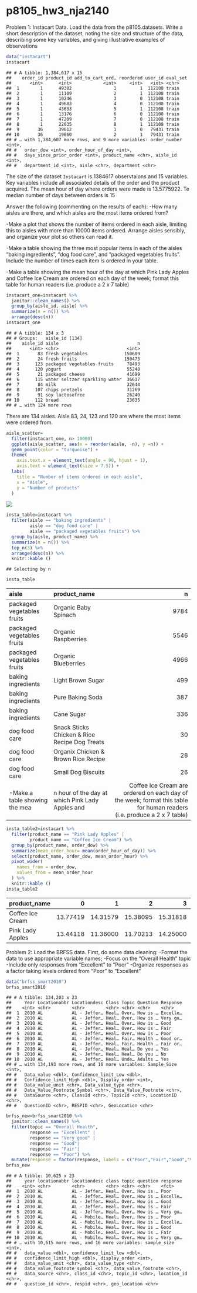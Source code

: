 p8105\_hw3\_nja2140
================

Problem 1: Instacart Data. Load the data from the p8105.datasets. Write
a short description of the dataset, noting the size and structure of the
data, describing some key variables, and giving illustrative examples of
observations

``` r
data("instacart") 
instacart
```

    ## # A tibble: 1,384,617 x 15
    ##    order_id product_id add_to_cart_ord… reordered user_id eval_set
    ##       <int>      <int>            <int>     <int>   <int> <chr>   
    ##  1        1      49302                1         1  112108 train   
    ##  2        1      11109                2         1  112108 train   
    ##  3        1      10246                3         0  112108 train   
    ##  4        1      49683                4         0  112108 train   
    ##  5        1      43633                5         1  112108 train   
    ##  6        1      13176                6         0  112108 train   
    ##  7        1      47209                7         0  112108 train   
    ##  8        1      22035                8         1  112108 train   
    ##  9       36      39612                1         0   79431 train   
    ## 10       36      19660                2         1   79431 train   
    ## # … with 1,384,607 more rows, and 9 more variables: order_number <int>,
    ## #   order_dow <int>, order_hour_of_day <int>,
    ## #   days_since_prior_order <int>, product_name <chr>, aisle_id <int>,
    ## #   department_id <int>, aisle <chr>, department <chr>

The size of the dataset `Instacart` is 1384617 observtaions and 15
variables. Key variables include all associated details of the order and
the product acquired. The mean hour of day where orders were made is
13.5775922. Te median number of days between orders is 15

Answer the following (commenting on the results of each): -How many
aisles are there, and which aisles are the most items ordered from?

\-Make a plot that shows the number of items ordered in each aisle,
limiting this to aisles with more than 10000 items ordered. Arrange
aisles sensibly, and organize your plot so others can read it.

\-Make a table showing the three most popular items in each of the
aisles “baking ingredients”, “dog food care”, and “packaged vegetables
fruits”. Include the number of times each item is ordered in your table.

\-Make a table showing the mean hour of the day at which Pink Lady
Apples and Coffee Ice Cream are ordered on each day of the week; format
this table for human readers (i.e. produce a 2 x 7 table)

``` r
instacart_one=instacart %>%
  janitor::clean_names() %>%
  group_by(aisle_id, aisle) %>%
  summarize(n = n()) %>%
  arrange(desc(n))
instacart_one
```

    ## # A tibble: 134 x 3
    ## # Groups:   aisle_id [134]
    ##    aisle_id aisle                              n
    ##       <int> <chr>                          <int>
    ##  1       83 fresh vegetables              150609
    ##  2       24 fresh fruits                  150473
    ##  3      123 packaged vegetables fruits     78493
    ##  4      120 yogurt                         55240
    ##  5       21 packaged cheese                41699
    ##  6      115 water seltzer sparkling water  36617
    ##  7       84 milk                           32644
    ##  8      107 chips pretzels                 31269
    ##  9       91 soy lactosefree                26240
    ## 10      112 bread                          23635
    ## # … with 124 more rows

There are 134 aisles. Aisle 83, 24, 123 and 120 are where the most items
were ordered from.

``` r
aisle_scatter=
  filter(instacart_one, n> 10000)
  ggplot(aisle_scatter, aes(x = reorder(aisle, -n), y =n)) +
  geom_point(color = "turquoise") +
  theme(
    axis.text.x = element_text(angle = 90, hjust = 1), 
    axis.text = element_text(size = 7.5)) +
  labs(
    title = "Number of items ordered in each aisle",
    x = "Aisle",
    y = "Number of products"
  )
```

![](p8105_hw3_nja2140_files/figure-gfm/unnamed-chunk-3-1.png)<!-- -->

``` r
insta_table=instacart %>%
  filter(aisle == "baking ingredients" | 
         aisle == "dog food care" | 
         aisle == "packaged vegetables fruits") %>%
  group_by(aisle, product_name) %>%
  summarize(n = n()) %>%
  top_n(3) %>%
  arrange(desc(n)) %>%
  knitr::kable ()
```

    ## Selecting by n

``` r
insta_table
```

| aisle                          | product\_name                                   |                                                                                                                      n |
| :----------------------------- | :---------------------------------------------- | ---------------------------------------------------------------------------------------------------------------------: |
| packaged vegetables fruits     | Organic Baby Spinach                            |                                                                                                                   9784 |
| packaged vegetables fruits     | Organic Raspberries                             |                                                                                                                   5546 |
| packaged vegetables fruits     | Organic Blueberries                             |                                                                                                                   4966 |
| baking ingredients             | Light Brown Sugar                               |                                                                                                                    499 |
| baking ingredients             | Pure Baking Soda                                |                                                                                                                    387 |
| baking ingredients             | Cane Sugar                                      |                                                                                                                    336 |
| dog food care                  | Snack Sticks Chicken & Rice Recipe Dog Treats   |                                                                                                                     30 |
| dog food care                  | Organix Chicken & Brown Rice Recipe             |                                                                                                                     28 |
| dog food care                  | Small Dog Biscuits                              |                                                                                                                     26 |
| \-Make a table showing the mea | n hour of the day at which Pink Lady Apples and | Coffee Ice Cream are ordered on each day of the week; format this table for human readers (i.e. produce a 2 x 7 table) |

``` r
insta_table2=instacart %>%
  filter(product_name == "Pink Lady Apples" | 
         product_name == "Coffee Ice Cream") %>%
  group_by(product_name, order_dow) %>%
  summarize(mean_order_hour= mean(order_hour_of_day)) %>%
  select(product_name, order_dow, mean_order_hour) %>%
  pivot_wider(
    names_from = order_dow,
    values_from = mean_order_hour
  ) %>%
  knitr::kable ()
insta_table2
```

| product\_name    |        0 |        1 |        2 |        3 |        4 |        5 |        6 |
| :--------------- | -------: | -------: | -------: | -------: | -------: | -------: | -------: |
| Coffee Ice Cream | 13.77419 | 14.31579 | 15.38095 | 15.31818 | 15.21739 | 12.26316 | 13.83333 |
| Pink Lady Apples | 13.44118 | 11.36000 | 11.70213 | 14.25000 | 11.55172 | 12.78431 | 11.93750 |

Problem 2: Load the BRFSS data. First, do some data cleaning: -Format
the data to use appropriate variable names; -Focus on the “Overall
Health” topic -Include only responses from “Excellent” to “Poor”
-Organize responses as a factor taking levels ordered from “Poor” to
“Excellent”

``` r
data("brfss_smart2010")
brfss_smart2010
```

    ## # A tibble: 134,203 x 23
    ##     Year Locationabbr Locationdesc Class Topic Question Response
    ##    <int> <chr>        <chr>        <chr> <chr> <chr>    <chr>   
    ##  1  2010 AL           AL - Jeffer… Heal… Over… How is … Excelle…
    ##  2  2010 AL           AL - Jeffer… Heal… Over… How is … Very go…
    ##  3  2010 AL           AL - Jeffer… Heal… Over… How is … Good    
    ##  4  2010 AL           AL - Jeffer… Heal… Over… How is … Fair    
    ##  5  2010 AL           AL - Jeffer… Heal… Over… How is … Poor    
    ##  6  2010 AL           AL - Jeffer… Heal… Fair… Health … Good or…
    ##  7  2010 AL           AL - Jeffer… Heal… Fair… Health … Fair or…
    ##  8  2010 AL           AL - Jeffer… Heal… Heal… Do you … Yes     
    ##  9  2010 AL           AL - Jeffer… Heal… Heal… Do you … No      
    ## 10  2010 AL           AL - Jeffer… Heal… Unde… Adults … Yes     
    ## # … with 134,193 more rows, and 16 more variables: Sample_Size <int>,
    ## #   Data_value <dbl>, Confidence_limit_Low <dbl>,
    ## #   Confidence_limit_High <dbl>, Display_order <int>,
    ## #   Data_value_unit <chr>, Data_value_type <chr>,
    ## #   Data_Value_Footnote_Symbol <chr>, Data_Value_Footnote <chr>,
    ## #   DataSource <chr>, ClassId <chr>, TopicId <chr>, LocationID <chr>,
    ## #   QuestionID <chr>, RESPID <chr>, GeoLocation <chr>

``` r
brfss_new=brfss_smart2010 %>%
  janitor::clean_names() %>%
  filter(topic == "Overall Health", 
         response == "Excellent" | 
         response == "Very good" | 
         response == "Good"| 
         response == "Fair"|
         response == "Poor") %>%
  mutate(response = factor(response, labels = c("Poor","Fair","Good","Very good", "Excellent" )))
brfss_new
```

    ## # A tibble: 10,625 x 23
    ##     year locationabbr locationdesc class topic question response
    ##    <int> <chr>        <chr>        <chr> <chr> <chr>    <fct>   
    ##  1  2010 AL           AL - Jeffer… Heal… Over… How is … Poor    
    ##  2  2010 AL           AL - Jeffer… Heal… Over… How is … Excelle…
    ##  3  2010 AL           AL - Jeffer… Heal… Over… How is … Good    
    ##  4  2010 AL           AL - Jeffer… Heal… Over… How is … Fair    
    ##  5  2010 AL           AL - Jeffer… Heal… Over… How is … Very go…
    ##  6  2010 AL           AL - Mobile… Heal… Over… How is … Poor    
    ##  7  2010 AL           AL - Mobile… Heal… Over… How is … Excelle…
    ##  8  2010 AL           AL - Mobile… Heal… Over… How is … Good    
    ##  9  2010 AL           AL - Mobile… Heal… Over… How is … Fair    
    ## 10  2010 AL           AL - Mobile… Heal… Over… How is … Very go…
    ## # … with 10,615 more rows, and 16 more variables: sample_size <int>,
    ## #   data_value <dbl>, confidence_limit_low <dbl>,
    ## #   confidence_limit_high <dbl>, display_order <int>,
    ## #   data_value_unit <chr>, data_value_type <chr>,
    ## #   data_value_footnote_symbol <chr>, data_value_footnote <chr>,
    ## #   data_source <chr>, class_id <chr>, topic_id <chr>, location_id <chr>,
    ## #   question_id <chr>, respid <chr>, geo_location <chr>
